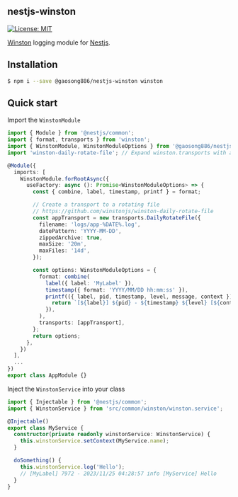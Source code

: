 ## nestjs-winston

[![License: MIT](https://img.shields.io/badge/License-MIT-green.svg)](https://opensource.org/licenses/MIT)

[Winston](https://github.com/winstonjs/winston) logging module for [Nestjs](https://github.com/nestjs/nest).

## Installation

```bash
$ npm i --save @gaosong886/nestjs-winston winston 
```

## Quick start

Import the `WinstonModule`

```ts
import { Module } from '@nestjs/common';
import { format, transports } from 'winston';
import { WinstonModule, WinstonModuleOptions } from '@gaosong886/nestjs-winston';
import 'winston-daily-rotate-file'; // Expand winston.transports with adding 'DailyRotateFile'

@Module({
  imports: [
    WinstonModule.forRootAsync({
      useFactory: async (): Promise<WinstonModuleOptions> => {
        const { combine, label, timestamp, printf } = format;

        // Create a transport to a rotating file
        // https://github.com/winstonjs/winston-daily-rotate-file
        const appTransport = new transports.DailyRotateFile({
          filename: 'logs/app-%DATE%.log',
          datePattern: 'YYYY-MM-DD',
          zippedArchive: true,
          maxSize: '20m',
          maxFiles: '14d',
        });

        const options: WinstonModuleOptions = {
          format: combine(
            label({ label: 'MyLabel' }),
            timestamp({ format: 'YYYY/MM/DD hh:mm:ss' }),
            printf(({ label, pid, timestamp, level, message, context }) => {
              return `[${label}] ${pid} - ${timestamp} ${level} [${context}] ${message}`;
            }),
          ),
          transports: [appTransport],
        };
        return options;
      },
    })
  ],
  ...
})
export class AppModule {}
```

Inject the `WinstonService` into your class

```ts
import { Injectable } from '@nestjs/common';
import { WinstonService } from 'src/common/winston/winston.service';

@Injectable()
export class MyService {
  constructor(private readonly winstonService: WinstonService) {
    this.winstonService.setContext(MyService.name);
  }

  doSomething() {
    this.winstonService.log('Hello');
    // [MyLabel] 7972 - 2023/11/25 04:28:57 info [MyService] Hello
  }
}

```
